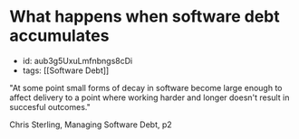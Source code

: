 # What happens when software debt accumulates
* id: aub3g5UxuLmfnbngs8cDi
* tags: [[Software Debt]]

"At some point small forms of decay in software become large enough to affect delivery to a point where working harder and longer doesn't result in succesful outcomes."

Chris Sterling, Managing Software Debt, p2